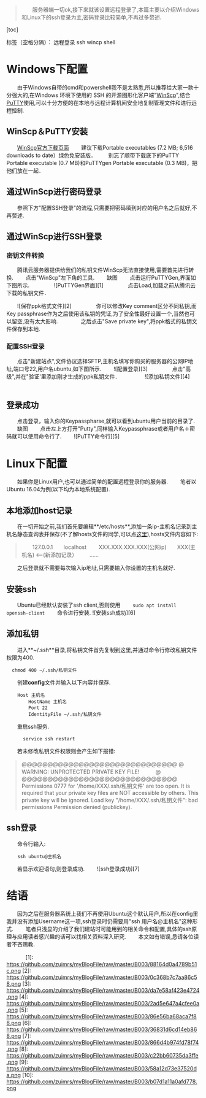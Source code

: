﻿> 　　服务器端一切ok,接下来就该设置远程登录了,本篇主要以介绍Windows和Linux下的ssh登录为主,密码登录比较简单,不再过多赘述.

[toc]

标签（空格分隔）： 远程登录 ssh wincp shell
# Windows下配置
　　由于Windows自带的cmd和powershell我不是太熟悉,所以推荐给大家一款十分强大的,在Windows 环境下使用的 SSH 的开源图形化客户端"[WinScp](https://zh.wikipedia.org/wiki/WinSCP)",结合[PuTTY](https://zh.wikipedia.org/wiki/PuTTY)使用,可以十分方便的在本地与远程计算机间安全地复制管理文件和进行远程控制.
## WinScp＆PuTTY安装
　　[WinScp官方下载页面](https://winscp.net/eng/download.php)
　　建议下载Portable executables (7.2 MB; 6,516 downloads to date）绿色免安装版．
　　别忘了顺带下载底下的PuTTY Portable executable (0.7 MB)和PuTTYgen Portable executable (0.3 MB)，把他们放在一起．
## 通过WinScp进行密码登录
　　参照下方"配置SSH登录"的流程,只需要把密码填到对应的用户名之后就好,不再赘述.
## 通过WinScp进行SSH登录
### 密钥文件转换
　　腾讯云服务器提供给我们的私钥文件WinScp无法直接使用,需要首先进行转换.
　　点击"WinScp"左下角的工具.
　　缺图
　　点击运行PuTTYGen,界面如下图所示.
　　
　　![PuTTYGen界面][1]
　　
　　点击Load,加载之前从腾讯云下载的私钥文件．

　　![保存ppk格式文件][2]
　　
　　你可以修改Key comment区分不同私钥,而Key passphrase作为之后使用该私钥的凭证,为了安全性最好设置一个,当然也可以留空,没有太大影响.　　
　　之后点击"Save private key",将ppk格式的私钥文件保存到本地.　
### 配置SSH登录
　　点击"新建站点",文件协议选择SFTP,主机名填写你购买的服务器的公网IP地址,端口号22,用户名ubuntu,如下图所示.
　　![配置登录][3]
　　
　　点击"高级",并在"验证'里添加刚才生成的ppk私钥文件．
　　
　　![添加私钥文件][4]
　　
## 登录成功
　　点击登录，输入你的Keypasspharse,就可以看到ubuntu用户当前的目录了.
　　缺图
　　点击左上方打开"Putty",同样输入Keypassphrase或者用户名＋密码就可以使用命令行了.
　　![PuTTY命令行][5]

# Linux下配置
　　如果你是Linux用户,也可以通过简单的配置远程登录你的服务器.
　　笔者以Ubuntu 16.04为例(以下均为本地系统配置).
## 本地添加host记录
　　在一切开始之前,我们首先要编辑**/etc/hosts**,添加一条ip-主机名记录到主机名静态查询表并保存(不了解hosts文件的同学,可以点[这里](https://zh.wikipedia.org/wiki/Hosts%E6%96%87%E4%BB%B6)),hosts文件内容如下:

>　　127.0.0.1　　localhost
>　　XXX.XXX.XXX.XXX(公网ip)　　XXX(主机名)  <--(新添加记录）
>　　......

　　之后登录就不需要每次输入ip地址,只需要输入你设置的主机名就好.
## 安装ssh
　　Ubuntu已经默认安装了ssh client,否则使用
　　`sudo apt install openssh-client`
　　命令进行安装.
![安装ssh成功][6]
## 添加私钥
　　进入**~/.ssh**目录,将私钥文件首先复制到这里,并通过命令行修改私钥文件权限为400.

      chmod 400 ~/.ssh/私钥文件

　　创建**config**文件并输入以下内容并保存.

        Host 主机名
            HostName 主机名
            Port 22
            IdentityFile ~/.ssh/私钥文件

　　重启ssh服务.

          service ssh restart
　　若未修改私钥文件权限则会产生如下报错:

> @@@@@@@@@@@@@@@@@@@@@@@@@@@@@@
@　　　WARNING: UNPROTECTED PRIVATE KEY FILE!　　　@
@@@@@@@@@@@@@@@@@@@@@@@@@@@@@@
Permissions 0777 for '/home/XXX/.ssh/私钥文件' are too open.
It is required that your private key files are NOT accessible by others.
This private key will be ignored.
Load key "/home/XXX/.ssh/私钥文件": bad permissions
Permission denied (publickey).

## ssh登录
　　命令行输入:

        ssh ubuntu@主机名
　　若显示欢迎语句,则登录成功.
　　![ssh登录成功][7]

# 结语
　　因为之后在服务器系统上我们不再使用Ubuntu这个默认用户,所以在config里我并没有添加Username这一项,ssh登录时仍需要用"ssh 用户名@主机名"这种形式.
　　笔者只浅显的介绍了我们建站时可能用到的相关命令和配置,具体的ssh原理与应用读者感兴趣的话可以找相关资料深入研究.
　　本文如有错误,恳请各位读者不吝赐教.


　
　　
  [1]: https://github.com/zuimrs/myBlogFile/raw/master/B003/88164d0a4789b51c.png
  [2]: https://github.com/zuimrs/myBlogFile/raw/master/B003/0c368b7c7aa86c58.png
  [3]: https://github.com/zuimrs/myBlogFile/raw/master/B003/da7e58af423e4724.png
  [4]: https://github.com/zuimrs/myBlogFile/raw/master/B003/2ad5e647a4cfee0a.png
  [5]: https://github.com/zuimrs/myBlogFile/raw/master/B003/86e56ba68aca7f88.png
  [6]: https://github.com/zuimrs/myBlogFile/raw/master/B003/36831d6cd14eb868.png
  [7]: https://github.com/zuimrs/myBlogFile/raw/master/B003/866d4b974fd78f74.png
  [8]: https://github.com/zuimrs/myBlogFile/raw/master/B003/c22bb60735da3ffe.png
  [9]: https://github.com/zuimrs/myBlogFile/raw/master/B003/58a12d73e37520da.png
  [10]: https://github.com/zuimrs/myBlogFile/raw/master/B003/b07d1a11a0afd778.png
